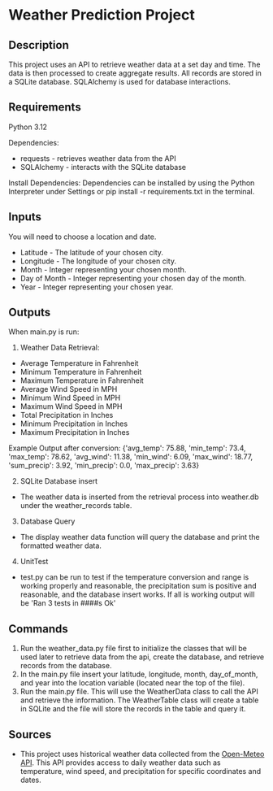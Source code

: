# Weather Prediction Project

## Description
This project uses an API to retrieve weather data at a set day and time. The data is then processed to create aggregate 
results. All records are stored in a SQLite database. SQLAlchemy is used for database interactions.

## Requirements
Python 3.12

Dependencies:
* requests - retrieves weather data from the API
* SQLAlchemy - interacts with the SQLite database

Install Dependencies:
Dependencies can be installed by using the Python Interpreter under Settings or pip install -r requirements.txt in the 
terminal.

## Inputs
You will need to choose a location and date.
* Latitude - The latitude of your chosen city.
* Longitude - The longitude of your chosen city.
* Month - Integer representing your chosen month.
* Day of Month - Integer representing your chosen day of the month.
* Year - Integer representing your chosen year.

## Outputs
When main.py is run:
1. Weather Data Retrieval:
* Average Temperature in Fahrenheit
* Minimum Temperature in Fahrenheit
* Maximum Temperature in Fahrenheit
* Average Wind Speed in MPH
* Minimum Wind Speed in MPH
* Maximum Wind Speed in MPH
* Total Precipitation in Inches
* Minimum Precipitation in Inches
* Maximum Precipitation in Inches

Example Output after conversion: {'avg_temp': 75.88, 'min_temp': 73.4, 'max_temp': 78.62, 'avg_wind': 11.38, 'min_wind': 6.09, 'max_wind': 18.77, 
'sum_precip': 3.92, 'min_precip': 0.0, 'max_precip': 3.63}

2. SQLite Database insert
* The weather data is inserted from the retrieval process into weather.db under the
weather_records table.

3. Database Query
* The display weather data function will query the database and print the formatted weather data.

4. UnitTest
* test.py can be run to test if the temperature conversion and range is working properly and reasonable,
the precipitation sum is positive and reasonable, and the database insert works. If all is working 
output will be 'Ran 3 tests in ####s   Ok'

## Commands
1. Run the weather_data.py file first to initialize the classes that will be used later
to retrieve data from the api, create the database, and retrieve records from the database.
2. In the main.py file insert your latitude, longitude, month, day_of_month, and year into
the location variable (located near the top of the file).
3. Run the main.py file. This will use the WeatherData class to call the API and retrieve
the information. The WeatherTable class will create a table in SQLite and the file will store
the records in the table and query it.

## Sources
* This project uses historical weather data collected from the [Open-Meteo API](https://archive-api.open-meteo.com/v1/archive).
This API provides access to daily weather data such as temperature, wind speed, and precipitation
for specific coordinates and dates.